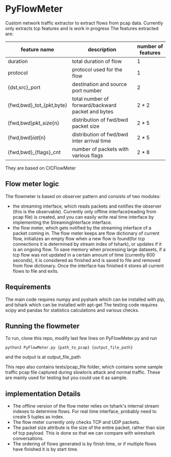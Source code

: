 # PyFlowMeter


Custom network traffic extractor to extract flows from pcap data.
Currently only extracts tcp features and is work in progress
The features extracted are:

| feature name               | description                                       | number of features |
| -------------------------- | ------------------------------------------------- | ------------------ |
| duration                   | total duration of flow                            | 1                  |
| protocol                   | protocol used for the flow                        | 1                  |
| {dst,src}\_port            | destination and source port number                | 2                  |
| {fwd,bwd}\_tot\_{pkt,byte} | total number of forward/backward packet and bytes | 2 \* 2             |
| {fwd,bwd}_pkt_size_{n}     | distribution of fwd/bwd packet size               | 2 \* 5             |
| {fwd,bwd}_iat_{n}          | distribution of fwd/bwd inter arrival time        | 2 \* 5             |
| {fwd,bwd}\_{flags}\_cnt    | number of packets with various flags              | 2 \* 8             |

They are based on CICFlowMeter

## Flow meter logic
The flowmeter is based on observer pattern and consists of two modules:
- the streaming interface, which reads packets and notifies the observer (this is the observable). Currently only offline interface(reading from pcap file) is created, and you can easily write real time interface by implementing the StreamingInterface interface.
- the flow meter, which gets notified by the streaming interface of a packet coming in. The flow meter keeps are flow dictionary of current flow, initializes an empty flow when a new flow is found(for tcp connections it is determined by stream index of tshark), or updates if it is an ongoing flow. To save memory when processing large datasets, if a tcp flow was not updated in a certain amount of time (currently 600 seconds), it is considered as finished and is saved to file and removed from flow dictionary. Once the interface has finished it stores all current flows to file and exits.

## Requirements
The main code requires numpy and pyshark which can be installed with pip, and tshark which can be installed with apt-get
The testing code requires scipy and pandas for statistics calculations and various checks.


## Running the flowmeter
To run, clone this repo, modify last few lines on PyFlowMeter.py and run

```
python3 PyFlowMeter.py {path_to_pcap} {output_file_path}
```
and the output is at output_file_path

This repo also contains tests/pcap_file folder, which contains some sample traffic pcap file captured during slowloris attack and normal traffic. These are mainly used for testing but you could use it as sample.

## implementation Details
- The offline version of the flow meter relies on tshark's internal stream indexes to determine flows. For real time interface, probably need to create 5 tuples as index.
- The flow meter currently only checks TCP and UDP packets.
- The packet size attribute is the size of the entire packet, rather than size of tcp payload. This is done so that we can compare with wireshark conversations.
- The ordering of flows generated is by finish time, or if multiple flows have finished it is by start time.
